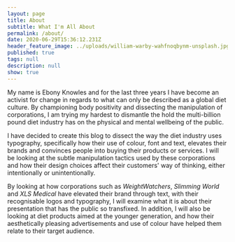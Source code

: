 ```yaml
---
layout: page
title: About
subtitle: What I'm All About
permalink: /about/
date: 2020-06-29T15:36:12.231Z
header_feature_image: ../uploads/william-warby-wahfnoqbynm-unsplash.jpg
published: true
tags: null
description: null
show: true
---
```

My name is Ebony Knowles and for the last three years I have become an activist for change in regards to what can only be described as a global diet culture. By championing body positivity and dissecting the manipulation of corporations, I am trying my hardest to dismantle the hold the multi-billion pound diet industry has on the physical and mental wellbeing of the public.

I have decided to create this blog to dissect the way the diet industry uses typography, specifically how their use of colour, font and text, elevates their brands and convinces people into buying their products or services. I will be looking at the subtle manipulation tactics used by these corporations and how their design choices affect their customers' way of thinking, either intentionally or unintentionally.

By looking at how corporations such as *WeightWatchers*, *Slimming World* and *XLS Medical* have elevated their brand through text, with their recognisable logos and typography, I will examine what it is about their presentation that has the public so transfixed. In addition, I will also be looking at diet products aimed at the younger generation, and how their aesthetically pleasing advertisements and use of colour have helped them relate to their target audience.